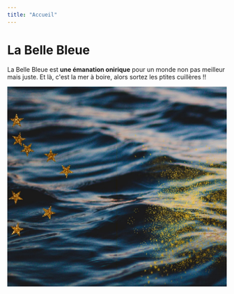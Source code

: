 ```yaml
---
title: "Accueil"
---
```

# La Belle Bleue

La Belle Bleue est **une émanation onirique** pour un monde non pas meilleur mais juste. Et là, c'est la mer à boire, alors sortez les ptites cuillères !!

![la mer à boire](/images/meraboire.jpg) 